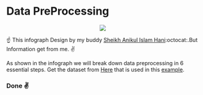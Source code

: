 # Data PreProcessing
<p align="center">
  <img src="https://github.com/harunshimanto/100-Days-Of-ML-Code/blob/master/InfoGraphs/Day3.png">
</p>

:point_up: This infograph Design by my buddy [Sheikh Anikul Islam Hani](https://github.com/SheikhAnikulIslam):octocat:.But Information get from me. :v:

As shown in the infograph we will break down data preprocessing in 6 essential steps.
Get the dataset from [Here](https://github.com/harunshimanto/100-Days-Of-ML-Code/blob/master/Datasets/ShopSellData.csv) that is used in this [example](http://bit.ly/2KDkTfT).

### Done :v:
